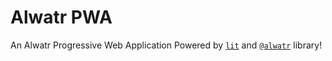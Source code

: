 # Alwatr PWA

An Alwatr Progressive Web Application Powered by [`lit`](https://github.com/lit/lit) and [`@alwatr`](https://github.com/AliMD/alwatr) library!
